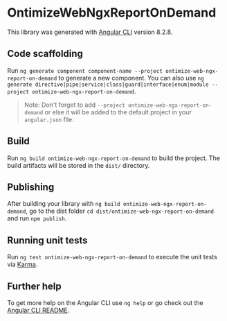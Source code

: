 # OntimizeWebNgxReportOnDemand

This library was generated with [Angular CLI](https://github.com/angular/angular-cli) version 8.2.8.

## Code scaffolding

Run `ng generate component component-name --project ontimize-web-ngx-report-on-demand` to generate a new component. You can also use `ng generate directive|pipe|service|class|guard|interface|enum|module --project ontimize-web-ngx-report-on-demand`.
> Note: Don't forget to add `--project ontimize-web-ngx-report-on-demand` or else it will be added to the default project in your `angular.json` file. 

## Build

Run `ng build ontimize-web-ngx-report-on-demand` to build the project. The build artifacts will be stored in the `dist/` directory.

## Publishing

After building your library with `ng build ontimize-web-ngx-report-on-demand`, go to the dist folder `cd dist/ontimize-web-ngx-report-on-demand` and run `npm publish`.

## Running unit tests

Run `ng test ontimize-web-ngx-report-on-demand` to execute the unit tests via [Karma](https://karma-runner.github.io).

## Further help

To get more help on the Angular CLI use `ng help` or go check out the [Angular CLI README](https://github.com/angular/angular-cli/blob/master/README.md).
